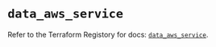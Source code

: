 # `data_aws_service`

Refer to the Terraform Registory for docs: [`data_aws_service`](https://registry.terraform.io/providers/hashicorp/aws/5.7.0/docs/data-sources/service).
